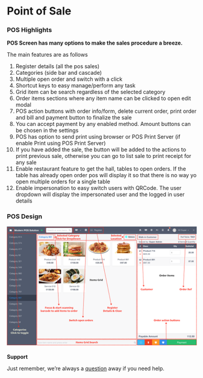 # Point of Sale



### POS Highlights

**POS Screen has many options to make the sales procedure a breeze.**

The main features are as follows

1. Register details (all the pos sales)
2. Categories (side bar and cascade)
3. Multiple open order and switch with a click
4. Shortcut keys to easy manage/perform any task
5. Grid item can be search regardless of the selected category
6. Order items sections where any item name can be clicked to open edit modal
7. POS action buttons with order info/form, delete current order, print order and bill and payment button to finalize the sale
8. You can accept payment by any enabled method. Amount buttons can be chosen in the settings
9. POS has option to send print using browser or POS Print Server (if enable Print using POS Print Server)
10. If you have added the sale, the button will be added to the actions to print previous sale, otherwise you can go to list sale to print receipt for any sale
11. Enable restaurant feature to get the hall, tables to open orders. If the table has already open order pos will display it so that there is no way yo open multiple orders for a single table
12. Enable impersonation to easy switch users with QRCode. The user dropdown will display the impersonated user and the logged in user details

### POS Design

<img src="content/img/pos-design.png" alt="POS Design" >

####

**Support**

Just remember, we’re always a [question](https://tecdiary.net/support/modern-point-of-sale-solution/ask_question) away if you need help.

